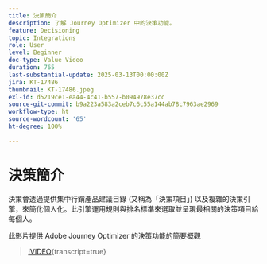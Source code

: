 ```yaml
---
title: 決策簡介
description: 了解 Journey Optimizer 中的決策功能。
feature: Decisioning
topic: Integrations
role: User
level: Beginner
doc-type: Value Video
duration: 765
last-substantial-update: 2025-03-13T00:00:00Z
jira: KT-17486
thumbnail: KT-17486.jpeg
exl-id: d5219ce1-ea44-4c41-b557-b094978e37cc
source-git-commit: b9a223a583a2ceb7c6c55a144ab78c7963ae2969
workflow-type: ht
source-wordcount: '65'
ht-degree: 100%

---
```


# 決策簡介

決策會透過提供集中行銷產品建議目錄 (又稱為「決策項目」) 以及複雜的決策引擎，來簡化個人化。此引擎運用規則與排名標準來選取並呈現最相關的決策項目給每個人。

此影片提供 Adobe Journey Optimizer 的決策功能的簡要概觀

>[!VIDEO](https://video.tv.adobe.com/v/3475874?captions=chi_hant&quality=12&learn=on){transcript=true}
